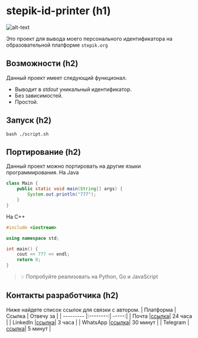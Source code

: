 # stepik-id-printer (h1) 
![alt-text](https://ucarecdn.com/02b8ff49-8f2b-4ce9-be84-7d4bdc6b9b67/ "")

Это проект для вывода моего персонального идентификатора на образовательной платформе `stepik.org`
## Возможности (h2)
Данный проект имеет следующий функционал.
- Выводит в *stdout* уникальный идентификатор.
- Без зависимостей.
- Простой.
## Запуск (h2)
`bash ./script.sh`
## Портирование (h2)
Данный проект можно портировать на другие языки программирования.
На Java
```java
class Main {
	public static void main(String[] args) {
		System.out.println("777");
	}
}
```
На С++
```c++
#include <iostream>

using namespace std;

int main() {
	cout << 777 << endl;
	return 0;
}
```

> :bulb: Попробуйте реализовать на Python, Go и JavaScript

## Контакты разработчика (h2)
Ниже найдете список ссылок для связки с автором.
| Платформа | Ссылка   | Отвечу за  |
| --------- |:--------:| -----:|
| Почта     |[ссылка](https://www.google.com)| 24 часа  |
| Linkedln  |[ссылка](https://www.google.com)| 3 часа   |
| WhatsApp  |[ссылка](https://www.google.com)| 30 минут |
| Telegram  |[ссылка](https://www.google.com)| 5 минут  |


